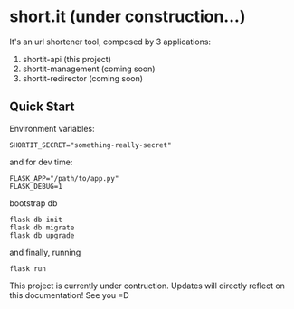 # short.it (under construction...)

It's an url shortener tool, composed by 3 applications:

1. shortit-api (this project)
2. shortit-management (coming soon)
3. shortit-redirector (coming soon)

## Quick Start

Environment variables:

```
SHORTIT_SECRET="something-really-secret"
```

and for dev time:

```
FLASK_APP="/path/to/app.py"
FLASK_DEBUG=1
```

bootstrap db

```
flask db init
flask db migrate
flask db upgrade
```

and finally, running

```
flask run
```

This project is currently under contruction. Updates will directly reflect on this documentation!
See you =D